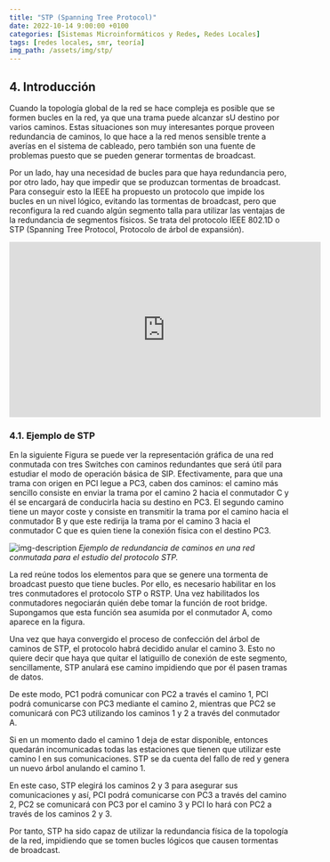 ```yaml
---
title: "STP (Spanning Tree Protocol)"
date: 2022-10-14 9:00:00 +0100
categories: [Sistemas Microinformáticos y Redes, Redes Locales]
tags: [redes locales, smr, teoría]
img_path: /assets/img/stp/
---
```


## 4. Introducción

Cuando la topología global de la red se hace compleja es posible que se formen bucles en la red, ya que una trama puede alcanzar sU destino por varios caminos. Estas situaciones son muy interesantes porque proveen redundancia de caminos, lo que hace a la red menos sensible trente a averías en el sistema de cableado, pero también son una fuente de problemas puesto que se pueden generar tormentas de broadcast. 

Por un lado, hay una necesidad de bucles para que haya redundancia pero, por otro lado, hay que impedir que se produzcan tormentas de broadcast. Para conseguir esto la IEEE ha propuesto un protocolo que impide los bucles en un nivel lógico, evitando las tormentas de broadcast, pero que reconfigura la red cuando algún segmento talla para utilizar las ventajas de la redundancia de segmentos físicos. Se trata del protocolo IEEE 802.1D o STP (Spanning Tree Protocol, Protocolo de árbol de expansión).

<iframe width="560" height="315" src="https://www.youtube.com/embed/hPSBDwwNSxA" title="YouTube video player" frameborder="0" allow="accelerometer; autoplay; clipboard-write; encrypted-media; gyroscope; picture-in-picture; web-share" allowfullscreen></iframe>

### 4.1. Ejemplo de STP

En la siguiente Figura se puede ver la representación gráfica de una red conmutada con tres Switches con caminos redundantes que será útil para estudiar el modo de operación básica de SIP. Efectivamente, para que una trama con origen en PCI legue a PC3, caben dos caminos: el camino más sencillo consiste en enviar la trama por el camino 2 hacia el conmutador C y él se encargará de conducirla hacia su destino en PC3. El segundo camino tiene un mayor coste y consiste en transmitir la trama por el camino hacia el conmutador B y que este redirija la trama por el camino 3 hacia el conmutador C que es quien tiene la conexión física con el destino PC3.

![img-description](stp.png)
_Ejemplo de redundancia de caminos en una red conmutada para el estudio del protocolo STP._

La red reúne todos los elementos para que se genere una tormenta de broadcast puesto que tiene bucles. Por ello, es necesario habilitar en los tres conmutadores el protocolo STP o RSTP. Una vez habilitados los conmutadores negociarán quién debe tomar la función de root bridge. Supongamos que esta función sea asumida por el conmutador A, como aparece en la figura. 

Una vez que haya convergido el proceso de confección del árbol de caminos de STP, el protocolo habrá decidido anular el camino 3. Esto no quiere decir que haya que quitar el latiguillo de conexión de este segmento, sencillamente, STP anulará ese camino impidiendo que por él pasen tramas de datos. 

De este modo, PC1 podrá comunicar con PC2 a través el camino 1, PCl podrá comunicarse con PC3 mediante el camino 2, mientras que PC2 se comunicará con PC3 utilizando los caminos 1 y 2 a través del conmutador A. 

Si en un momento dado el camino 1 deja de estar disponible, entonces quedarán incomunicadas todas las estaciones que tienen que utilizar este camino l en sus comunicaciones. STP se da cuenta del fallo de red y genera un nuevo árbol anulando el camino 1. 

En este caso, STP elegirá los caminos 2 y 3 para asegurar sus comunicaciones y así, PCI podrá comunicarse con PC3 a través del camino 2, PC2 se comunicará con PC3 por el camino 3 y PCI lo hará con PC2 a través de los caminos 2 y 3. 

Por tanto, STP ha sido capaz de utilizar la redundancia física de la topología de la red, impidiendo que se tomen bucles lógicos que causen tormentas de broadcast.
